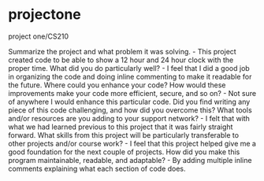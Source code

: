 # projectone
project one/CS210

Summarize the project and what problem it was solving. - This project created code to be able to show a 12 hour and 24 hour clock with the proper time. 
What did you do particularly well? - I feel that I did a good job in organizing the code and doing inline commenting to make it readable for the future. 
Where could you enhance your code? How would these improvements make your code more efficient, secure, and so on? - Not sure of anywhere I would enhance this particular code. 
Did you find writing any piece of this code challenging, and how did you overcome this? What tools and/or resources are you adding to your support network? - I felt that with what we had learned previous to this project that it was fairly straight forward. 
What skills from this project will be particularly transferable to other projects and/or course work? - I feel that this project helped give me a good foundation for the next couple of projects. 
How did you make this program maintainable, readable, and adaptable? - By adding multiple inline comments explaining what each section of code does. 
